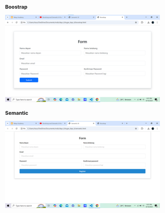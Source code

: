 ### Boostrap

![foto_boostrap](./image/foto_boostrap.png)

### Semantic

![foto_semantic](./image/foto_semantic.png)
